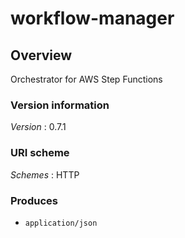 # workflow-manager


<a name="overview"></a>
## Overview
Orchestrator for AWS Step Functions


### Version information
*Version* : 0.7.1


### URI scheme
*Schemes* : HTTP


### Produces

* `application/json`



